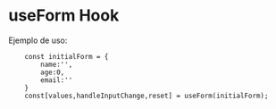 # useForm Hook

Ejemplo de uso:

```
    const initialForm = {
        name:'',
        age:0,
        email:''
    }
    const[values,handleInputChange,reset] = useForm(initialForm);


```

